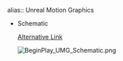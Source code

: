 alias:: Unreal Motion Graphics

- Schematic
  
  [Alternative Link](https://epicgames.box.com/shared/static/pu3revf714eguoned8te84u1vpfqacel.png)
  
  ![BeginPlay_UMG_Schematic.png](../assets/BeginPlay_UMG_Schematic_1693491757334_0.png)